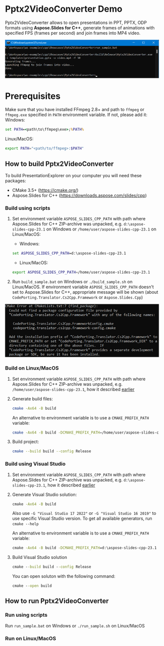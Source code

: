 # Pptx2VideoConverter Demo

Pptx2VideoConverter allows to open presentations in PPT, PPTX, ODP formats using **Aspose.Slides for C++**, generate frames of animations with specified FPS (frames per second) and join frames into MP4 video.

![Pptx2VideoConverter Screenshot](screenshots/screenshot-program-01.png)

# Prerequisites

Make sure that you have installed FFmpeg 2.8+ and path to `ffmpeg` or `ffmpeg.exe` specified in `PATH` environment variable. If not, please add it:
   Windows:
   ```bat
   set PATH=<path\to\ffmpeg\exe>;%PATH%
   ```

   Linux/MacOS:
   ```sh
   export PATH="<path/to/ffmpeg>:$PATH"
   ```

## How to build Pptx2VideoConverter

To build PresentationExplorer on your computer you will need these packages:
- CMake 3.5+ (https://cmake.org/)
- Aspose.Slides for C++ (https://downloads.aspose.com/slides/cpp)

### Build using scripts

1) Set environment variable `ASPOSE_SLIDES_CPP_PATH` with path where Aspose.Slides for C++ ZIP-archive was unpacked, e.g. `d:\aspose-slides-cpp-23.1` on Windows or `/home/user/aspose-slides-cpp-23.1` on Linux/MacOS:
   
   - Windows:
   ```bat
   set ASPOSE_SLIDES_CPP_PATH=d:\aspose-slides-cpp-23.1
   ```

   - Linux/MacOS:
   ```sh
   export ASPOSE_SLIDES_CPP_PATH=/home/user/aspose-slides-cpp-23.1
   ```

2) Run `build_sample.bat` on Windows or `./build_sample.sh` on Linux/MacOS. If environment variable `ASPOSE_SLIDES_CPP_PATH` doesn't set to Aspose.Slides for C++, appropriate message will be shown (about `CodePorting.Translator.Cs2Cpp.Framework` or `Aspose.Slides.Cpp`)

![CMake error message](screenshots/screenshot-cmake-01.png)

### Build on Linux/MacOS

1) Set environment variable `ASPOSE_SLIDES_CPP_PATH` with path where Aspose.Slides for C++ ZIP-archive was unpacked, e.g. `/home/user/aspose-slides-cpp-23.1`, how it described [earlier](#build-using-scripts)

2) Generate build files:
   ```sh
   cmake -Ax64 -B build
   ```

   An alternative to environment variable is to use a `CMAKE_PREFIX_PATH` variable:
   ```sh
   cmake -Ax64 -B build -DCMAKE_PREFIX_PATH=/home/user/aspose-slides-cpp-23.1
   ```

3) Build project:
   ```sh
   cmake --build build --config Release
   ```

### Build using Visual Studio

1) Set environment variable `ASPOSE_SLIDES_CPP_PATH` with path where Aspose.Slides for C++ ZIP-archive was unpacked, e.g. `d:\aspose-slides-cpp-23.1`, how it described [earlier](#build-using-scripts)

2) Generate Visual Studio solution:
   ```bat
   cmake -Ax64 -B build
   ```

   Also use `-G "Visual Studio 17 2022"` or `-G "Visual Studio 16 2019"` to use specific Visual Studio version. To get all available generators, run `cmake --help`

   An alternative to environment variable is to use a `CMAKE_PREFIX_PATH` variable:
   ```bat
   cmake -Ax64 -B build -DCMAKE_PREFIX_PATH=d:\aspose-slides-cpp-23.1
   ```

3) Build Visual Studio solution
   ```bat
   cmake --build build --config Release
   ```

   You can open soluton with the following command:
   ```bat
   cmake --open build
   ```

## How to run Pptx2VideoConverter

### Run using scripts

Run `run_sample.bat` on Windows or `./run_sample.sh` on Linux/MacOS

### Run on Linux/MacOS
